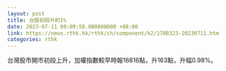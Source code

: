 ```yaml
---
layout: post
title: 台股初段升約1%
date: 2023-07-11 09:09:50.000000000 +08:00
link: https://news.rthk.hk/rthk/ch/component/k2/1708323-20230711.htm
categories: rthk
---
```


台灣股市開市初段上升，加權指數較早時報16816點，升163點，升幅0.98%。
